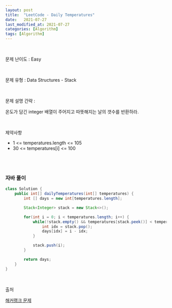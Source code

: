 ```yaml
---
layout: post
title:  "LeetCode - Daily Temperatures"
date:   2021-07-27
last_modified_at: 2021-07-27
categories: [Algorithm]
tags: [Algorithm]
---
```


<br/>

문제 난이도 : Easy

<br/>

문제 유형 : Data Structures - Stack

<br/>

문제 설명 간략 :    

온도가 담긴 integer 배열이 주어지고 따뜻해지는 날의 갯수를 반환하라. 


<br/>

제약사항

- 1 <= temperatures.length <= 105
- 30 <= temperatures[i] <= 100

<br/>
   

<br/>

### 자바 풀이

```java
class Solution {
    public int[] dailyTemperatures(int[] temperatures) {
        int [] days = new int[temperatures.length];

        Stack<Integer> stack = new Stack<>();

        for(int i = 0; i < temperatures.length; i++) {
            while(!stack.empty() && temperatures[stack.peek()] < temperatures[i]) {
                int idx = stack.pop();
                days[idx] = i - idx;
            }

            stack.push(i);
        }

        return days;
    }
}


```

<br/>

출처

[해커랭크 문제](https://leetcode.com/explore/learn/card/queue-stack/230/usage-stack/1363/)